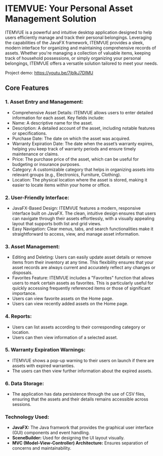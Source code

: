 # ITEMVUE: Your Personal Asset Management Solution

ITEMVUE is a powerful and intuitive desktop application designed to help users efficiently manage and track their personal belongings. Leveraging the capabilities of the JavaFX framework, ITEMVUE provides a sleek, modern interface for organizing and maintaining comprehensive records of assets. Whether you're managing a collection of valuable items, keeping track of household possessions, or simply organizing your personal belongings, ITEMVUE offers a versatile solution tailored to meet your needs.

Project demo: https://youtu.be/7jblkJ7DlMU

## Core Features

### 1. Asset Entry and Management:
* Comprehensive Asset Details: ITEMVUE allows users to enter detailed information for each asset. Key fields include:
* Name: A descriptive name for the asset.
* Description: A detailed account of the asset, including notable features or specifications.
* Purchase Date: The date on which the asset was acquired.
* Warranty Expiration Date: The date when the asset’s warranty expires, helping you keep track of warranty periods and ensure timely maintenance or claims.
* Price: The purchase price of the asset, which can be useful for budgeting or insurance purposes.
* Category: A customizable category that helps in organizing assets into relevant groups (e.g., Electronics, Furniture, Clothing).
* Location: The physical location where the asset is stored, making it easier to locate items within your home or office.

  
### 2. User-Friendly Interface:
* JavaFX-Based Design: ITEMVUE features a modern, responsive interface built on JavaFX. The clean, intuitive design ensures that users can navigate through their assets effortlessly, with a visually appealing layout that supports both list and grid views.
* Easy Navigation: Clear menus, tabs, and search functionalities make it straightforward to access, view, and manage asset information.


### 3. Asset Management:
* Editing and Deleting: Users can easily update asset details or remove items from their inventory at any time. This flexibility ensures that your asset records are always current and accurately reflect any changes or disposals.
* Favorites Feature: ITEMVUE includes a "Favorites" function that allows users to mark certain assets as favorites. This is particularly useful for quickly accessing frequently referenced items or those of significant importance.
* Users can view favorite assets on the Home page.
* Users can view recently added assets on the Home page.


### 4. Reports:
* Users can list assets according to their corresponding category or location.
* Users can then view information of a selected asset.


### 5. Warranty Expiration Warnings:
* ITEMVUE shows a pop-up warning to their users on launch if there are assets with expired warranties.
* The users can then view further information about the expired assets.


### 6. Data Storage:
* The application has data persistence through the use of CSV files, ensuring that the assets and their details remains accessible across sessions.


### Technology Used:
* **JavaFX:** The Java framwork that provides the graphical user interface (GUI) components and event handling.
* **SceneBuilder:** Used for designing the UI layout visually.
* **MVC (Model-View-Controller) Architecture:** Ensures separation of concerns and maintainability. 
